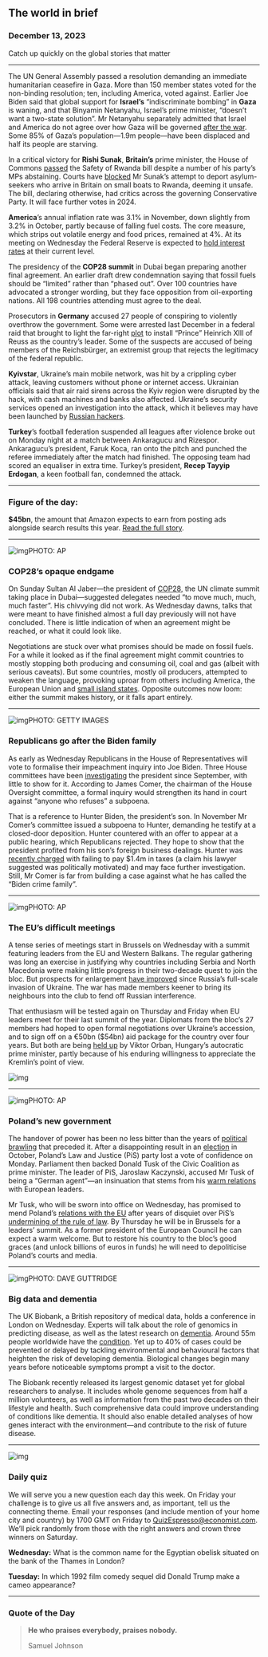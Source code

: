 ## The world in brief

### December 13, 2023

Catch up quickly on the global stories that matter



------



The UN General Assembly passed a resolution demanding an immediate humanitarian ceasefire in Gaza. More than 150 member states voted for the non-binding resolution; ten, including America, voted against. Earlier Joe Biden said that global support for **Israel’s** “indiscriminate bombing” in **Gaza** is waning, and that Binyamin Netanyahu, Israel’s prime minister, “doesn’t want a two-state solution”. Mr Netanyahu separately admitted that Israel and America do not agree over how Gaza will be governed [after the war](https://www.economist.com/middle-east-and-africa/2023/12/10/israel-has-just-a-few-weeks-left-to-destroy-hamas). Some 85% of Gaza’s population—1.9m people—have been displaced and half its people are starving.

In a critical victory for **Rishi Sunak**, **Britain’s** prime minister, the House of Commons [passed](https://www.economist.com/leaders/2023/12/12/britains-parliament-should-kill-rishi-sunaks-rwanda-bill) the Safety of Rwanda bill despite a number of his party’s MPs abstaining. Courts have [blocked](https://www.economist.com/britain/2023/12/07/the-british-conservatives-crisis-over-rwanda-is-a-rerun-of-brexit) Mr Sunak’s attempt to deport asylum-seekers who arrive in Britain on small boats to Rwanda, deeming it unsafe. The bill, declaring otherwise, had critics across the governing Conservative Party. It will face further votes in 2024.

**America**’s annual inflation rate was 3.1% in November, down slightly from 3.2% in October, partly because of falling fuel costs. The core measure, which strips out volatile energy and food prices, remained at 4%. At its meeting on Wednesday the Federal Reserve is expected to [hold interest rates](https://www.economist.com/finance-and-economics/2023/11/23/how-will-americas-economy-fare-in-2024-dont-ask-a-forecaster) at their current level.

The presidency of the **COP28 summit** in Dubai began preparing another final agreement. An earlier draft drew condemnation saying that fossil fuels should be “limited” rather than “phased out”. Over 100 countries have advocated a stronger wording, but they face opposition from oil-exporting nations. All 198 countries attending must agree to the deal.

Prosecutors in **Germany** accused 27 people of conspiring to violently overthrow the government. Some were arrested last December in a federal raid that brought to light the far-right [plot](https://www.economist.com/europe/2022/12/07/german-police-arrest-two-dozen-alleged-conspirators-in-a-hare-brained-plot-to-overthrow-the-government) to install “Prince” Heinrich XIII of Reuss as the country’s leader. Some of the suspects are accused of being members of the Reichsbürger, an extremist group that rejects the legitimacy of the federal republic.

**Kyivstar**, Ukraine’s main mobile network, was hit by a crippling cyber attack, leaving customers without phone or internet access. Ukrainian officials said that air raid sirens across the Kyiv region were disrupted by the hack, with cash machines and banks also affected. Ukraine’s security services opened an investigation into the attack, which it believes may have been launched by [Russian hackers](https://www.economist.com/science-and-technology/2023/03/29/russian-hackers-are-preparing-for-a-new-campaign-in-ukraine).

**Turkey**’s football federation suspended all leagues after violence broke out on Monday night at a match between Ankaragucu and Rizespor. Ankaragucu’s president, Faruk Koca, ran onto the pitch and punched the referee immediately after the match had finished. The opposing team had scored an equaliser in extra time. Turkey’s president, **Recep Tayyip Erdogan**, a keen football fan, condemned the attack.



------



### Figure of the day: 

**$45bn**, the amount that Amazon expects to earn from posting ads alongside search results this year. [Read the full story](https://www.economist.com/business/2023/12/11/welcome-to-the-ad-free-internet).



------



![img](https://niceboy.online/insight/public/Espresso/PHOTOS/20231216_dap316.jpg)PHOTO: AP

### COP28’s opaque endgame

On Sunday Sultan Al Jaber—the president of [COP28,](https://www.economist.com/business/2023/11/16/three-climate-fights-will-dominate-cop28) the UN climate summit taking place in Dubai—suggested delegates needed “to move much, much, much faster”. His chivvying did not work. As Wednesday dawns, talks that were meant to have finished almost a full day previously will not have concluded. There is little indication of when an agreement might be reached, or what it could look like.

Negotiations are stuck over what promises should be made on fossil fuels. For a while it looked as if the final agreement might commit countries to mostly stopping both producing and consuming oil, coal and gas (albeit with serious caveats). But some countries, mostly oil producers, attempted to weaken the language, provoking uproar from others including America, the European Union and [small island states](https://www.economist.com/international/2023/11/26/many-small-islands-have-no-room-for-manoeuvre-at-cop28). Opposite outcomes now loom: either the summit makes history, or it falls apart entirely.



------



![img](https://niceboy.online/insight/public/Espresso/PHOTOS/20231216_dap323.jpg)PHOTO: GETTY IMAGES

### Republicans go after the Biden family

As early as Wednesday Republicans in the House of Representatives will vote to formalise their impeachment inquiry into Joe Biden. Three House committees have been [investigating](https://www.economist.com/united-states/2023/09/11/hunter-bidens-woes-and-a-new-impeachment-saga-will-go-on-and-on) the president since September, with little to show for it. According to James Comer, the chairman of the House Oversight committee, a formal inquiry would strengthen its hand in court against “anyone who refuses” a subpoena.

That is a reference to Hunter Biden, the president’s son. In November Mr Comer’s committee issued a subpoena to Hunter, demanding he testify at a closed-door deposition. Hunter countered with an offer to appear at a public hearing, which Republicans rejected. They hope to show that the president profited from his son’s foreign business dealings. Hunter was [recently charged](https://www.economist.com/the-economist-explains/2022/12/13/what-are-the-allegations-against-hunter-biden) with failing to pay $1.4m in taxes (a claim his lawyer suggested was politically motivated) and may face further investigation. Still, Mr Comer is far from building a case against what he has called the “Biden crime family”.



------



![img](https://niceboy.online/insight/public/Espresso/PHOTOS/20231216_dap321.jpg)PHOTO: AP

### The EU’s difficult meetings

A tense series of meetings start in Brussels on Wednesday with a summit featuring leaders from the EU and Western Balkans. The regular gathering was long an exercise in justifying why countries including Serbia and North Macedonia were making little progress in their two-decade quest to join the bloc. But prospects for enlargement [have improved](https://www.economist.com/europe/2023/09/28/the-eu-is-finally-rebooting-the-enlargement-machine) since Russia’s full-scale invasion of Ukraine. The war has made members keener to bring its neighbours into the club to fend off Russian interference.

That enthusiasm will be tested again on Thursday and Friday when EU leaders meet for their last summit of the year. Diplomats from the bloc’s 27 members had hoped to open formal negotiations over Ukraine’s accession, and to sign off on a €50bn ($54bn) aid package for the country over four years. But both are being [held up](https://www.economist.com/europe/2023/11/30/how-a-sombre-mood-gripped-europe) by Viktor Orban, Hungary’s autocratic prime minister, partly because of his enduring willingness to appreciate the Kremlin’s point of view.

![img](https://niceboy.online/insight/public/Espresso/PHOTOS/20231216_DAM966.jpg)



------



![img](https://niceboy.online/insight/public/Espresso/PHOTOS/20231216_dap327.jpg)PHOTO: AP

### Poland’s new government

The handover of power has been no less bitter than the years of [political brawling](https://www.economist.com/europe/2023/10/05/after-a-brutal-campaign-poland-gets-ready-to-vote) that preceded it. After a disappointing result in an [election](https://www.economist.com/leaders/2023/10/17/poland-shows-that-populists-can-be-beaten) in October, Poland’s Law and Justice (PiS) party lost a vote of confidence on Monday. Parliament then backed Donald Tusk of the Civic Coalition as prime minister. The leader of PiS, Jaroslaw Kaczynski, accused Mr Tusk of being a “German agent”—an insinuation that stems from his [warm relations](https://www.economist.com/europe/2023/10/15/poland-gives-pro-european-liberals-a-big-win) with European leaders.

Mr Tusk, who will be sworn into office on Wednesday, has promised to mend Poland’s [relations with the EU](https://www.economist.com/europe/2022/06/30/poland-is-being-given-an-opportunity-to-matter-in-europe) after years of disquiet over PiS’s [undermining of the rule of law](https://www.economist.com/europe/2023/02/16/polands-rule-of-law-conflict-with-the-eu-is-coming-to-a-head). By Thursday he will be in Brussels for a leaders’ summit. As a former president of the European Council he can expect a warm welcome. But to restore his country to the bloc’s good graces (and unlock billions of euros in funds) he will need to depoliticise Poland’s courts and media.



------



![img](https://niceboy.online/insight/public/Espresso/PHOTOS/20231216_dap325.jpg)PHOTO: DAVE GUTTRIDGE

### Big data and dementia

The UK Biobank, a British repository of medical data, holds a conference in London on Wednesday. Experts will talk about the role of genomics in predicting disease, as well as the latest research on [dementia](https://www.economist.com/the-economist-reads/2023/12/03/what-to-read-about-dementia). Around 55m people worldwide have the [condition](https://www.economist.com/graphic-detail/2022/01/11/dementia-will-affect-more-than-150m-people-worldwide-by-2050). Yet up to 40% of cases could be prevented or delayed by tackling environmental and behavioural factors that heighten the risk of developing dementia. Biological changes begin many years before noticeable symptoms prompt a visit to the doctor.

The Biobank recently released its largest genomic dataset yet for global researchers to analyse. It includes whole genome sequences from half a million volunteers, as well as information from the past two decades on their lifestyle and health. Such comprehensive data could improve understanding of conditions like dementia. It should also enable detailed analyses of how genes interact with the environment—and contribute to the risk of future disease.



------



![img](https://niceboy.online/insight/public/Espresso/PHOTOS/QuizNEW_205.jpeg)

### Daily quiz

We will serve you a new question each day this week. On Friday your challenge is to give us all five answers and, as important, tell us the connecting theme. Email your responses (and include mention of your home city and country) by 1700 GMT on Friday to [QuizEspresso@economist.com](https://mail.google.com/mail/?view=cm&fs=1&tf=1&to=QuizEspresso@economist.com). We’ll pick randomly from those with the right answers and crown three winners on Saturday.

**Wednesday:** What is the common name for the Egyptian obelisk situated on the bank of the Thames in London?

**Tuesday:** In which 1992 film comedy sequel did Donald Trump make a cameo appearance?



------



### Quote of the Day

> **He who praises everybody, praises nobody.**
>
> Samuel Johnson





